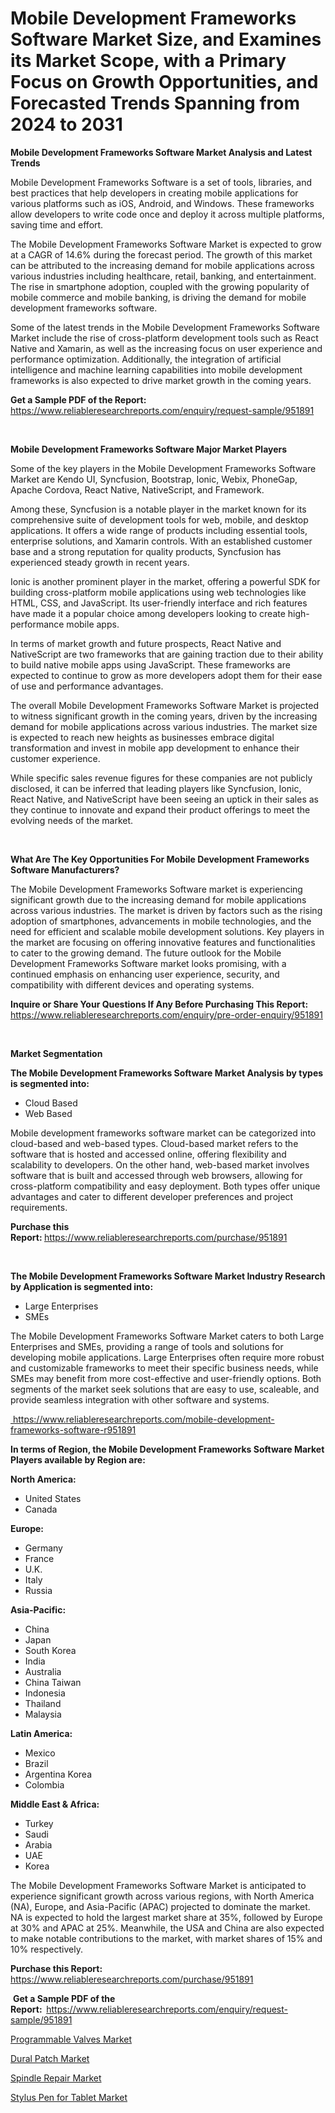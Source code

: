<p><h1>Mobile Development Frameworks Software Market Size, and Examines its Market Scope, with a Primary Focus on Growth Opportunities, and Forecasted Trends Spanning from 2024 to 2031</h1></p><p><strong>Mobile Development Frameworks Software Market Analysis and Latest Trends</strong></p>
<p><p>Mobile Development Frameworks Software is a set of tools, libraries, and best practices that help developers in creating mobile applications for various platforms such as iOS, Android, and Windows. These frameworks allow developers to write code once and deploy it across multiple platforms, saving time and effort.</p><p>The Mobile Development Frameworks Software Market is expected to grow at a CAGR of 14.6% during the forecast period. The growth of this market can be attributed to the increasing demand for mobile applications across various industries including healthcare, retail, banking, and entertainment. The rise in smartphone adoption, coupled with the growing popularity of mobile commerce and mobile banking, is driving the demand for mobile development frameworks software.</p><p>Some of the latest trends in the Mobile Development Frameworks Software Market include the rise of cross-platform development tools such as React Native and Xamarin, as well as the increasing focus on user experience and performance optimization. Additionally, the integration of artificial intelligence and machine learning capabilities into mobile development frameworks is also expected to drive market growth in the coming years.</p></p>
<p><strong>Get a Sample PDF of the Report:&nbsp;</strong> <a href="https://www.reliableresearchreports.com/enquiry/request-sample/951891">https://www.reliableresearchreports.com/enquiry/request-sample/951891</a></p>
<p>&nbsp;</p>
<p><strong>Mobile Development Frameworks Software Major Market Players</strong></p>
<p><p>Some of the key players in the Mobile Development Frameworks Software Market are Kendo UI, Syncfusion, Bootstrap, Ionic, Webix, PhoneGap, Apache Cordova, React Native, NativeScript, and Framework.</p><p>Among these, Syncfusion is a notable player in the market known for its comprehensive suite of development tools for web, mobile, and desktop applications. It offers a wide range of products including essential tools, enterprise solutions, and Xamarin controls. With an established customer base and a strong reputation for quality products, Syncfusion has experienced steady growth in recent years.</p><p>Ionic is another prominent player in the market, offering a powerful SDK for building cross-platform mobile applications using web technologies like HTML, CSS, and JavaScript. Its user-friendly interface and rich features have made it a popular choice among developers looking to create high-performance mobile apps.</p><p>In terms of market growth and future prospects, React Native and NativeScript are two frameworks that are gaining traction due to their ability to build native mobile apps using JavaScript. These frameworks are expected to continue to grow as more developers adopt them for their ease of use and performance advantages.</p><p>The overall Mobile Development Frameworks Software Market is projected to witness significant growth in the coming years, driven by the increasing demand for mobile applications across various industries. The market size is expected to reach new heights as businesses embrace digital transformation and invest in mobile app development to enhance their customer experience.</p><p>While specific sales revenue figures for these companies are not publicly disclosed, it can be inferred that leading players like Syncfusion, Ionic, React Native, and NativeScript have been seeing an uptick in their sales as they continue to innovate and expand their product offerings to meet the evolving needs of the market.</p></p>
<p>&nbsp;</p>
<p><strong>What Are The Key Opportunities For Mobile Development Frameworks Software Manufacturers?</strong></p>
<p><p>The Mobile Development Frameworks Software market is experiencing significant growth due to the increasing demand for mobile applications across various industries. The market is driven by factors such as the rising adoption of smartphones, advancements in mobile technologies, and the need for efficient and scalable mobile development solutions. Key players in the market are focusing on offering innovative features and functionalities to cater to the growing demand. The future outlook for the Mobile Development Frameworks Software market looks promising, with a continued emphasis on enhancing user experience, security, and compatibility with different devices and operating systems.</p></p>
<p><strong>Inquire or Share Your Questions If Any Before Purchasing This Report:</strong> <a href="https://www.reliableresearchreports.com/enquiry/pre-order-enquiry/951891">https://www.reliableresearchreports.com/enquiry/pre-order-enquiry/951891</a></p>
<p>&nbsp;</p>
<p><strong>Market Segmentation</strong></p>
<p><strong>The Mobile Development Frameworks Software Market Analysis by types is segmented into:</strong></p>
<p><ul><li>Cloud Based</li><li>Web Based</li></ul></p>
<p><p>Mobile development frameworks software market can be categorized into cloud-based and web-based types. Cloud-based market refers to the software that is hosted and accessed online, offering flexibility and scalability to developers. On the other hand, web-based market involves software that is built and accessed through web browsers, allowing for cross-platform compatibility and easy deployment. Both types offer unique advantages and cater to different developer preferences and project requirements.</p></p>
<p><strong>Purchase this Report:&nbsp;</strong><a href="https://www.reliableresearchreports.com/purchase/951891">https://www.reliableresearchreports.com/purchase/951891</a></p>
<p>&nbsp;</p>
<p><strong>The Mobile Development Frameworks Software Market Industry Research by Application is segmented into:</strong></p>
<p><ul><li>Large Enterprises</li><li>SMEs</li></ul></p>
<p><p>The Mobile Development Frameworks Software Market caters to both Large Enterprises and SMEs, providing a range of tools and solutions for developing mobile applications. Large Enterprises often require more robust and customizable frameworks to meet their specific business needs, while SMEs may benefit from more cost-effective and user-friendly options. Both segments of the market seek solutions that are easy to use, scaleable, and provide seamless integration with other software and systems.</p></p>
<p><a href="https://www.reliableresearchreports.com/mobile-development-frameworks-software-r951891">&nbsp;https://www.reliableresearchreports.com/mobile-development-frameworks-software-r951891</a></p>
<p><strong>In terms of Region, the Mobile Development Frameworks Software Market Players available by Region are:</strong></p>
<p>
    <p> <strong> North America: </strong>
        <ul>
            <li>United States</li>
            <li>Canada</li>
        </ul>
        </p> 
    <p> <strong> Europe: </strong>
        <ul>
            <li>Germany</li>
            <li>France</li>
            <li>U.K.</li>
            <li>Italy</li>
            <li>Russia</li>
        </ul>
        </p> 
    <p> <strong> Asia-Pacific: </strong>
        <ul>
            <li>China</li>
            <li>Japan</li>
            <li>South Korea</li>
            <li>India</li>
            <li>Australia</li>
            <li>China Taiwan</li>
            <li>Indonesia</li>
            <li>Thailand</li>
            <li>Malaysia</li>
        </ul>
        </p> 
    <p> <strong> Latin America: </strong>
        <ul>
            <li>Mexico</li>
            <li>Brazil</li>
            <li>Argentina Korea</li>
            <li>Colombia</li>
        </ul>
        </p> 
    <p> <strong> Middle East & Africa: </strong>
        <ul>
            <li>Turkey</li>
            <li>Saudi</li>
            <li>Arabia</li>
            <li>UAE</li>
            <li>Korea</li>
        </ul>
    </p>
    </p>
<p><p>The Mobile Development Frameworks Software Market is anticipated to experience significant growth across various regions, with North America (NA), Europe, and Asia-Pacific (APAC) projected to dominate the market. NA is expected to hold the largest market share at 35%, followed by Europe at 30% and APAC at 25%. Meanwhile, the USA and China are also expected to make notable contributions to the market, with market shares of 15% and 10% respectively.</p></p>
<p><strong>Purchase this Report: </strong><a href="https://www.reliableresearchreports.com/purchase/951891">https://www.reliableresearchreports.com/purchase/951891</a></p>
<p>&nbsp;<strong>Get a Sample PDF of the Report:&nbsp;&nbsp;</strong><a href="https://www.reliableresearchreports.com/enquiry/request-sample/951891">https://www.reliableresearchreports.com/enquiry/request-sample/951891</a></p>
<p><strong></strong></p>
<p><p><a href="https://github.com/whpnbwim9/Market-Research-Report-List-1/blob/main/programmable-valves-market.md">Programmable Valves Market</a></p><p><a href="https://github.com/faniayasa/Market-Research-Report-List-1/blob/main/dural-patch-market.md">Dural Patch Market</a></p><p><a href="https://www.linkedin.com/pulse/spindle-repair-market-outlook-complete-industry-analysis-2024-o7mvf">Spindle Repair Market</a></p><p><a href="https://www.linkedin.com/pulse/stylus-pen-tablet-market-global-share-ranking-overall-sales-4l3me">Stylus Pen for Tablet Market</a></p></p>